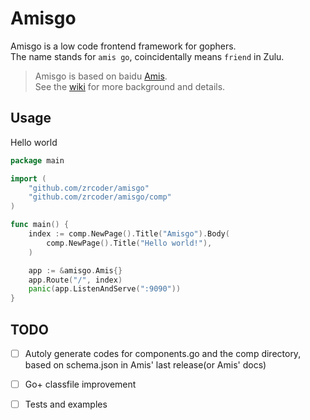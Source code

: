 # Amisgo

Amisgo is a low code frontend framework for gophers.  
The name stands for `amis go`, coincidentally means `friend` in Zulu.

> Amisgo is based on baidu [Amis](https://aisuda.bce.baidu.com/amis).  
> See the [wiki](https://github.com/zrcoder/amisgo/wiki) for more background and details.

## Usage

Hello world

```go
package main

import (
	"github.com/zrcoder/amisgo"
	"github.com/zrcoder/amisgo/comp"
)

func main() {
	index := comp.NewPage().Title("Amisgo").Body(
		comp.NewPage().Title("Hello world!"),
	)

	app := &amisgo.Amis{}
	app.Route("/", index)
	panic(app.ListenAndServe(":9090"))
}

```

## TODO

- [ ] Autoly generate codes for components.go and the comp directory, based on schema.json in Amis' last release(or Amis' docs)

- [ ] Go+ classfile improvement

- [ ] Tests and examples
